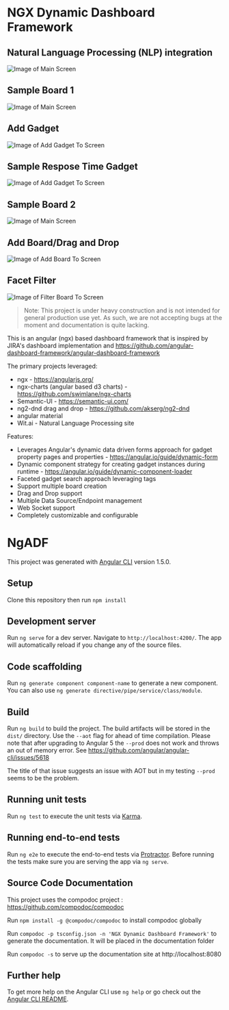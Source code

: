 

# NGX Dynamic Dashboard Framework

## Natural Language Processing (NLP) integration
![Image of Main Screen](https://github.com/catalogicsoftware/Angular-2-Dashboard-Framework/blob/master/documentation/gifs/nlp.gif)

## Sample Board 1
![Image of Main Screen](https://github.com/catalogicsoftware/Angular-2-Dashboard-Framework/blob/master/documentation/images/sb1.png)

## Add Gadget
![Image of Add Gadget To Screen](https://github.com/catalogicsoftware/Angular-2-Dashboard-Framework/blob/master//documentation/gifs/add.gif)

## Sample Respose Time Gadget
![Image of Add Gadget To Screen](https://github.com/catalogicsoftware/Angular-2-Dashboard-Framework/blob/master//documentation/gifs/responsetime.gif)

## Sample Board 2
![Image of Main Screen](https://github.com/catalogicsoftware/Angular-2-Dashboard-Framework/blob/master/documentation/images/sb2.png)

## Add Board/Drag and Drop
![Image of Add Board To Screen](https://github.com/catalogicsoftware/Angular-2-Dashboard-Framework/blob/master//documentation/gifs/add-board.gif)

## Facet Filter
![Image of Filter Board To Screen](https://github.com/catalogicsoftware/Angular-2-Dashboard-Framework/blob/master//documentation/gifs/filter.gif)



> Note: This project is under heavy construction and is not intended for general production use yet. As such, we are not accepting bugs at the moment and documentation is quite lacking.

This is an angular (ngx) based dashboard framework that is inspired by JIRA's dashboard implementation and https://github.com/angular-dashboard-framework/angular-dashboard-framework

The primary projects leveraged:
* ngx  - https://angularjs.org/
* ngx-charts (angular based d3 charts) - https://github.com/swimlane/ngx-charts
* Semantic-UI - https://semantic-ui.com/
* ng2-dnd drag and drop - https://github.com/akserg/ng2-dnd
* angular material
* Wit.ai - Natural Language Processing site

Features:
* Leverages Angular's dynamic data driven forms approach for gadget property pages and properties - https://angular.io/guide/dynamic-form
* Dynamic component strategy for creating gadget instances during runtime - https://angular.io/guide/dynamic-component-loader
* Faceted gadget search approach leveraging tags
* Support multiple board creation
* Drag and Drop support
* Multiple Data Source/Endpoint management
* Web Socket support
* Completely customizable and configurable

# NgADF

This project was generated with [Angular CLI](https://github.com/angular/angular-cli) version 1.5.0.

## Setup

Clone this repository then run `npm install`

## Development server

Run `ng serve` for a dev server. Navigate to `http://localhost:4200/`. The app will automatically reload if you change any of the source files.

## Code scaffolding

Run `ng generate component component-name` to generate a new component. You can also use `ng generate directive/pipe/service/class/module`.

## Build

Run `ng build` to build the project. The build artifacts will be stored in the `dist/` directory. Use the `--aot` flag for ahead of time compilation. Please note that after upgrading to Angular 5 the `--prod` does not work and throws an out of memory error. See https://github.com/angular/angular-cli/issues/5618

The title of that issue suggests an issue with AOT but in my testing `--prod` seems to be the problem. 

## Running unit tests

Run `ng test` to execute the unit tests via [Karma](https://karma-runner.github.io).

## Running end-to-end tests

Run `ng e2e` to execute the end-to-end tests via [Protractor](http://www.protractortest.org/).
Before running the tests make sure you are serving the app via `ng serve`.

## Source Code Documentation

This project uses the compodoc project : https://github.com/compodoc/compodoc

Run `npm install -g @compodoc/compodoc` to install compodoc globally

Run `compodoc -p tsconfig.json -n 'NGX Dynamic Dashboard Framework'` to generate the documentation. It will be placed in the documentation folder

Run `compodoc -s` to serve up the documentation site at http://localhost:8080


## Further help

To get more help on the Angular CLI use `ng help` or go check out the [Angular CLI README](https://github.com/angular/angular-cli/blob/master/README.md).

